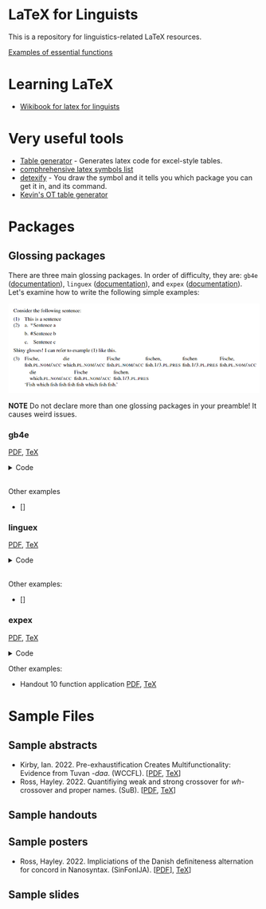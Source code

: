 # LaTeX for Linguists

This is a repository for linguistics-related LaTeX resources.

[Examples of essential functions](/ExampleFiles/exampleFiles.md)

# Learning LaTeX

* [Wikibook for latex for linguists](https://en.wikibooks.org/wiki/LaTeX/Linguistics)

# Very useful tools

* [Table generator](https://www.tablesgenerator.com/) - Generates latex code for excel-style tables.
* [comphrehensive latex symbols list](http://tug.ctan.org/info/symbols/comprehensive/symbols-a4.pdf)
* [detexify](https://detexify.kirelabs.org/classify.html) - You draw the symbol and it tells you which package you can get it in, and its command.
* [Kevin's OT table generator](https://meluhha.com/tabular/)


# Packages


## Glossing packages

There are three main glossing packages.  In order of difficulty, they are: ```gb4e``` ([documentation](https://ctan.math.illinois.edu/macros/latex/contrib/gb4e/gb4e-doc.pdf)), ```linguex``` ([documentation](https://texdoc.org/serve/linguex-doc.pdf/0)), and ```expex``` ([documentation](https://ctan.mirrors.hoobly.com/macros/generic/expex/expex-doc.pdf)).  Let's examine how to write the following simple examples:

![](/ExampleFiles/Images/glosses.png)


**NOTE** Do not declare more than one glossing packages in your preamble!  It causes weird issues.

### gb4e

[PDF](/ExampleFiles/SinglePackageExamples/gb4e.pdf), [TeX](/ExampleFiles/SinglePackageExamples/gb4e.tex)

<details>
<summary>
Code
</summary>

```

\documentclass{article}

\usepackage{gb4e}

\begin{document}


Consider the following sentence:

\begin{exe}
\ex\label{ex:first} This is a sentence
\ex
    \begin{xlist}
    \ex[*]{Sentence a}
    \ex[\#]{Sentence b}
    \ex[]{Sentence c}
    \end{xlist}

\end{exe}

Shiny glosses!  I can refer to example (\ref{ex:first}) like this. %Have to put \ref{} in parentheses

\begin{exe}
    \ex
        \gll 
        Fische, die Fische Fische fischen, fischen die Fische fischen.\\ 
        fish.\textsc{pl.nom/acc} which.\textsc{pl.nom/acc} fish.\textsc{pl.nom} fish.\textsc{fish.1/3.pres} fish.\textsc{1/3.pl.pres} fish.\textsc{1/3.pl.pres} which.\textsc{pl.nom/acc} fish.\textsc{1/3.pl.pres}\\ %Do not forget line breaks!
        `Fish which fish fish fish fish which fish fish.'

\end{exe}

\end{document}

```
</details>
<br>

Other examples
* []


### linguex

[PDF](/ExampleFiles/SinglePackageExamples/linguex.pdf), [TeX](/ExampleFiles/SinglePackageExamples/linguex.tex)

<details>
<summary> 
Code
</summary>

```
\documentclass{article}
\usepackage[utf8]{inputenc}

\usepackage{linguex}

\begin{document}

Consider the following sentence:

\ex.This is a sentence \label{ex:first}\\

\ex.\a.*Sentence a %Do not put space b/w judgment symobl and the first word! 
    \b.\#Sentence b
    \b. Sentence c
    
Shiny glosses!  I can refer to example \ref{ex:first} like this. %Do not put parentheses around \ref{}

\exg.Fische, die Fische Fische fischen, fischen die Fische fischen.\\ %Line breaks are CRUCIAL!
fish.\textsc{pl.nom/acc} which.\textsc{pl.nom/acc} fish.\textsc{pl.nom} fish.\textsc{fish.1/3.pres} fish.\textsc{1/3.pl.pres} fish.\textsc{1/3.pl.pres} which.\textsc{pl.nom/acc} fish.\textsc{1/3.pl.pres}\\ %Do not forget line breaks!
`Fish which fish fish fish fish which fish fish.'



\end{document}

```

</details>
<br>

Other examples:
* []

### expex

[PDF](/ExampleFiles/SinglePackageExamples/expexExamples.pdf), [TeX](/ExampleFiles/SinglePackageExamples/expexExamples.tex)
<details><summary> 
Code
</summary>

```
\documentclass{article}

\usepackage{parskip} %For paragraph formatting
\usepackage{expex} % Linguistic examples & glosses

\lingset{everygla={},aboveglftskip=-0.5ex,aboveexskip=1ex,belowexskip=-1ex,Everyex={\parskip=0pt}} % Expex gloss configuration to work with parskip (removes unnecessary whitespace).  Also unitalicizes top line of gloss


\begin{document}


Consider the following sentence:

% This uses expex formatting - see http://mirrors.ibiblio.org/CTAN/macros/generic/expex/expex-doc.pdf
\ex This is a sentence \label{ex:first}
\xe
\pex~ % Use the tilde for consecutive examples to get better spacing
\a \ljudge{*} Sentence a
\a \ljudge{\#} Sentence b
\a Sentence c
\xe

Shiny glosses! I can refer to example (\ref{ex:first}) like this. %Requires you to have put a \label there.

\ex
\begingl
\gla Fische, die Fische fischen, fischen Fische, die Fische fischen. //
\glb fish.{\sc pl.nom/acc} which.{\sc pl.nom/acc} fish.{\sc pl.nom/acc} fish.{\sc 1/3.pl.pres} fish.{\sc 1/3.pl.pres} fish.{\sc pl.nom/acc} which.{\sc pl.nom/acc} fish.{\sc pl.nom/acc} fish.{\sc 1/3.pl.pres} //
\glft `Fish which fish fish fish fish which fish fish.' //
\endgl
\xe
\end{document}
```

</details>

Other examples:
* Handout 10 function application [PDF](/ExampleFiles/Handout%2010-Function%20Application-FilledOut.tex), [TeX](/ExampleFiles/Handout%2010-Function%20Application-FilledOut.tex)






# Sample Files

## Sample abstracts

* Kirby, Ian. 2022. Pre-exhaustification Creates Multifunctionality: Evidence from Tuvan *-daa*. (WCCFL). [[PDF](/ExampleFiles/Kirby%20WCCFL%202022%20Abstract.pdf),  [TeX](/ExampleFiles/Kirby%20WCCFL%202022%20Abstract.tex)]
* Ross, Hayley. 2022. Quantifiying weak and strong crossover for *wh*-crossover and proper names. (SuB). [[PDF](/ExampleFiles/SuB_Abstract_Crossover.pdf), [TeX](/ExampleFiles/SuB_Abstract_Crossover.tex)]

## Sample handouts

## Sample posters

* Ross, Hayley. 2022. Impliciations of the Danish definiteness alternation for concord in Nanosyntax. (SinFonIJA). [[PDF](/ExampleFiles/SinFonIJAPosterNanosyntax.pdf)], [TeX](/ExampleFiles/SinfonIJAPosterNanosyntax.tex)]

## Sample slides